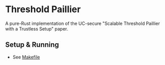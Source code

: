 # Threshold Paillier

A pure-Rust implementation of the UC-secure "Scalable Threshold Paillier with a Trustless Setup" paper.

## Setup & Running
 
- See [Makefile](Makefile)
